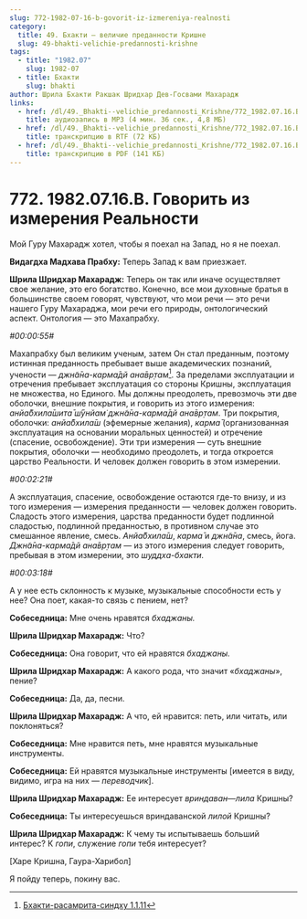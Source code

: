 ```yaml
---
slug: 772-1982-07-16-b-govorit-iz-izmereniya-realnosti
category:
  title: 49. Бхакти — величие преданности Кришне
  slug: 49-bhakti-velichie-predannosti-krishne
tags:
  - title: "1982.07"
    slug: 1982-07
  - title: Бхакти
    slug: bhakti
author: Шрила Бхакти Ракшак Шридхар Дев-Госвами Махарадж
links:
  - href: /dl/49._Bhakti--velichie_predannosti_Krishne/772_1982.07.16.B_SridharMj_Govorit_iz_izmerenija_Realnosti.mp3
    title: аудиозапись в MP3 (4 мин. 36 сек., 4,8 МБ)
  - href: /dl/49._Bhakti--velichie_predannosti_Krishne/772_1982.07.16.B_SridharMj_Govorit_iz_izmerenija_Realnosti.rtf
    title: транскрипцию в RTF (72 КБ)
  - href: /dl/49._Bhakti--velichie_predannosti_Krishne/772_1982.07.16.B_SridharMj_Govorit_iz_izmerenija_Realnosti.pdf
    title: транскрипцию в PDF (141 КБ)
---
```


# 772. 1982.07.16.B. Говорить из измерения Реальности

Мой Гуру Махарадж хотел, чтобы я поехал на Запад, но я не поехал.

**Видагдха Мадхава Прабху:** Теперь Запад к вам приезжает.

**Шрила Шридхар Махарадж:** Теперь он так или иначе осуществляет свое желание, это его богатство. Конечно, все мои духовные братья в большинстве своем говорят, чувствуют, что мои речи — это речи нашего Гуру Махараджа, мои речи его природы, онтологический аспект. Онтология — это Махапрабху.

*#00:00:55#*

Махапрабху был великим ученым, затем Он стал преданным, поэтому истинная преданность пребывает выше академических познаний, учености — *джн̃а̄на-карма̄дй ана̄вр̣там*[^_ftn1]. За пределами эксплуатации и отречения пребывает эксплуатация со стороны Кришны, эксплуатация не множества, но Единого. Мы должны преодолеть, превозмочь эти две оболочки, внешние покрытия, и говорить из этого измерения: *анйа̄бхила̄шита̄ ш́ӯнйам̇ джн̃а̄на-карма̄дй ана̄вр̣там*. Три покрытия, оболочки: *анйа̄бхила̄ш* (эфемерные желания), *карма̄* (организованная эксплуатация на основании моральных ценностей) и отречение (спасение, освобождение). Эти три измерения — суть внешние покрытия, оболочки — необходимо преодолеть, и тогда откроется царство Реальности. И человек должен говорить в этом измерении.

*#00:02:21#*

А эксплуатация, спасение, освобождение остаются где-то внизу, и из того измерения — измерения преданности — человек должен говорить. Сладость этого измерения, царства преданности будет подлинной сладостью, подлинной преданностью, в противном случае это смешанное явление, смесь. *Анйа̄бхила̄ш*, *карма̄* и *джн̃а̄на*, смесь, йога. *Джн̃а̄на-карма̄дй ана̄вр̣там* — из этого измерения следует говорить, пребывая в этом измерении, это *шуддха-бхакти.*

*#00:03:18#*

А у нее есть склонность к музыке, музыкальные способности есть у нее? Она поет, какая-то связь с пением, нет?

**Собеседница:** Мне очень нравятся *бхаджаны.*

**Шрила Шридхар Махарадж:** Что?

**Собеседница:** Она говорит, что ей нравятся *бхаджаны.*

**Шрила Шридхар Махарадж:** А какого рода, что значит «*бхаджаны*», пение?

**Собеседница:** Да, да, песни.

**Шрила Шридхар Махарадж:** А что, ей нравится: петь, или читать, или поклоняться?

**Собеседница:** Мне нравится петь, мне нравятся музыкальные инструменты.

**Собеседница:** Ей нравятся музыкальные инструменты [имеется в виду, видимо, игра на них — *переводчик*].

**Шрила Шридхар Махарадж:** Ее интересует *вриндаван*—*лила* Кришны?

**Собеседница:** Ты интересуешься вриндаванской *лилой* Кришны?

**Шрила Шридхар Махарадж:** К чему ты испытываешь больший интерес? К *гопи*, служение *гопи* тебя интересует?

[Харе Кришна, Гаура-Харибол]

Я пойду теперь, покину вас.



[^_ftn1]: [Бхакти-расамрита-синдху 1.1.11](../notes/bhakti-rasamrita-sindhu/bhakti-rasamrita-sindhu-1-1-11.md)
